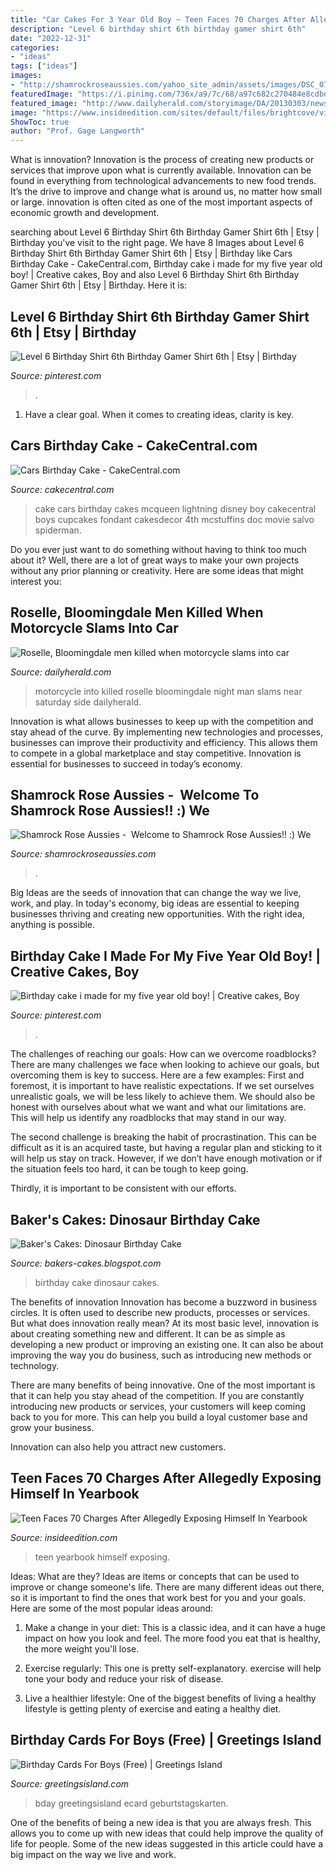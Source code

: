 ```yaml
---
title: "Car Cakes For 3 Year Old Boy ~ Teen Faces 70 Charges After Allegedly Exposing Himself In Yearbook"
description: "Level 6 birthday shirt 6th birthday gamer shirt 6th"
date: "2022-12-31"
categories:
- "ideas"
tags: ["ideas"]
images:
- "http://shamrockroseaussies.com/yahoo_site_admin/assets/images/DSC_0795.124232659_std.JPG"
featuredImage: "https://i.pinimg.com/736x/a9/7c/68/a97c682c270484e8cdbd4d98b547fdc2.jpg"
featured_image: "http://www.dailyherald.com/storyimage/DA/20130303/news/703039896/AR/0/AR-703039896.jpg&amp;updated=201303040520&amp;imageversion=Facebook&amp;exactH=630&amp;exactW=1200&amp;exactfit=crop&amp;noborder"
image: "https://www.insideedition.com/sites/default/files/brightcove/videos/images/posters/8362_2.jpg"
ShowToc: true
author: "Prof. Gage Langworth"
---
```



What is innovation?
Innovation is the process of creating new products or services that improve upon what is currently available. Innovation can be found in everything from technological advancements to new food trends. It’s the drive to improve and change what is around us, no matter how small or large. innovation is often cited as one of the most important aspects of economic growth and development.

	

		
searching about Level 6 Birthday Shirt 6th Birthday Gamer Shirt 6th | Etsy | Birthday you've visit to the right page. We have 8 Images about Level 6 Birthday Shirt 6th Birthday Gamer Shirt 6th | Etsy | Birthday like Cars Birthday Cake - CakeCentral.com, Birthday cake i made for my five year old boy! | Creative cakes, Boy and also Level 6 Birthday Shirt 6th Birthday Gamer Shirt 6th | Etsy | Birthday. Here it is:
		
    
## Level 6 Birthday Shirt 6th Birthday Gamer Shirt 6th | Etsy | Birthday

<img loading=lazy src="https://i.pinimg.com/736x/a9/7c/68/a97c682c270484e8cdbd4d98b547fdc2.jpg" onerror="this.onerror=null;this.src='https://tse2.mm.bing.net/th?id=OIP.h63LWnfL_V7v5tc1PiklkwHaHa&amp;pid=15.1';" alt="Level 6 Birthday Shirt 6th Birthday Gamer Shirt 6th | Etsy | Birthday">

_Source: pinterest.com_

>. 

	

1. Have a clear goal. When it comes to creating ideas, clarity is key.

    
## Cars Birthday Cake - CakeCentral.com

<img loading=lazy src="https://cdn001.cakecentral.com/gallery/2015/03/900_878094w4kn_cars-birthday-cake.jpg" onerror="this.onerror=null;this.src='https://tse2.mm.bing.net/th?id=OIP.8AWeK9iyvY_9zV3pUgUFSwHaLH&amp;pid=15.1';" alt="Cars Birthday Cake - CakeCentral.com">

_Source: cakecentral.com_

>cake cars birthday cakes mcqueen lightning disney boy cakecentral boys cupcakes fondant cakesdecor 4th mcstuffins doc movie salvo spiderman. 

	

Do you ever just want to do something without having to think too much about it? Well, there are a lot of great ways to make your own projects without any prior planning or creativity. Here are some ideas that might interest you: 

    
## Roselle, Bloomingdale Men Killed When Motorcycle Slams Into Car

<img loading=lazy src="http://www.dailyherald.com/storyimage/DA/20130303/news/703039896/AR/0/AR-703039896.jpg&amp;updated=201303040520&amp;imageversion=Facebook&amp;exactH=630&amp;exactW=1200&amp;exactfit=crop&amp;noborder" onerror="this.onerror=null;this.src='https://tse3.mm.bing.net/th?id=OIP.6P_XPHovXun8VucTVubSowHaD4&amp;pid=15.1';" alt="Roselle, Bloomingdale men killed when motorcycle slams into car">

_Source: dailyherald.com_

>motorcycle into killed roselle bloomingdale night man slams near saturday side dailyherald. 

	

Innovation is what allows businesses to keep up with the competition and stay ahead of the curve. By implementing new technologies and processes, businesses can improve their productivity and efficiency. This allows them to compete in a global marketplace and stay competitive. Innovation is essential for businesses to succeed in today’s economy.

    
## Shamrock Rose Aussies - ﻿﻿﻿ Welcome To Shamrock Rose Aussies!! :) We

<img loading=lazy src="http://shamrockroseaussies.com/yahoo_site_admin/assets/images/DSC_0795.124232659_std.JPG" onerror="this.onerror=null;this.src='https://tse1.mm.bing.net/th?id=OIP.uNGK2SLKxvFz2D7N60oTtwHaEU&amp;pid=15.1';" alt="Shamrock Rose Aussies - ﻿﻿﻿ Welcome to Shamrock Rose Aussies!! :) We">

_Source: shamrockroseaussies.com_

>. 

	

Big Ideas are the seeds of innovation that can change the way we live, work, and play. In today's economy, big ideas are essential to keeping businesses thriving and creating new opportunities. With the right idea, anything is possible.

    
## Birthday Cake I Made For My Five Year Old Boy! | Creative Cakes, Boy

<img loading=lazy src="https://i.pinimg.com/originals/6f/1f/a9/6f1fa9d90335ed05f375b94bcaf8e63a.jpg" onerror="this.onerror=null;this.src='https://tse1.mm.bing.net/th?id=OIP.pULM7X_gwcmZi_VlgTUkkgHaJ4&amp;pid=15.1';" alt="Birthday cake i made for my five year old boy! | Creative cakes, Boy">

_Source: pinterest.com_

>. 

	

The challenges of reaching our goals: How can we overcome roadblocks?
There are many challenges we face when looking to achieve our goals, but overcoming them is key to success. Here are a few examples:
First and foremost, it is important to have realistic expectations. If we set ourselves unrealistic goals, we will be less likely to achieve them. We should also be honest with ourselves about what we want and what our limitations are. This will help us identify any roadblocks that may stand in our way.

The second challenge is breaking the habit of procrastination. This can be difficult as it is an acquired taste, but having a regular plan and sticking to it will help us stay on track. However, if we don’t have enough motivation or if the situation feels too hard, it can be tough to keep going.

Thirdly, it is important to be consistent with our efforts.

    
## Baker&#039;s Cakes: Dinosaur Birthday Cake

<img loading=lazy src="http://4.bp.blogspot.com/_D-vzxq3OFgE/S6yw_y1esQI/AAAAAAAABCc/OmX0mkGk1V4/s1600/IMG_9066.JPG" onerror="this.onerror=null;this.src='https://tse3.mm.bing.net/th?id=OIP.OeEbyKcEif6DcepWFOmtKAHaLG&amp;pid=15.1';" alt="Baker&#039;s Cakes: Dinosaur Birthday Cake">

_Source: bakers-cakes.blogspot.com_

>birthday cake dinosaur cakes. 

	

The benefits of innovation
Innovation has become a buzzword in business circles. It is often used to describe new products, processes or services. But what does innovation really mean?
At its most basic level, innovation is about creating something new and different. It can be as simple as developing a new product or improving an existing one. It can also be about improving the way you do business, such as introducing new methods or technology.

There are many benefits of being innovative. One of the most important is that it can help you stay ahead of the competition. If you are constantly introducing new products or services, your customers will keep coming back to you for more. This can help you build a loyal customer base and grow your business.

Innovation can also help you attract new customers.

    
## Teen Faces 70 Charges After Allegedly Exposing Himself In Yearbook

<img loading=lazy src="https://www.insideedition.com/sites/default/files/brightcove/videos/images/posters/8362_2.jpg" onerror="this.onerror=null;this.src='https://tse1.mm.bing.net/th?id=OIP.q9oxMLiP5B1rKmEIBrQkOAHaEK&amp;pid=15.1';" alt="Teen Faces 70 Charges After Allegedly Exposing Himself In Yearbook">

_Source: insideedition.com_

>teen yearbook himself exposing. 

	

Ideas: What are they?
Ideas are items or concepts that can be used to improve or change someone's life. There are many different ideas out there, so it is important to find the ones that work best for you and your goals. Here are some of the most popular ideas around:
1. Make a change in your diet: This is a classic idea, and it can have a huge impact on how you look and feel. The more food you eat that is healthy, the more weight you'll lose.

2. Exercise regularly: This one is pretty self-explanatory. exercise will help tone your body and reduce your risk of disease.

3. Live a healthier lifestyle: One of the biggest benefits of living a healthy lifestyle is getting plenty of exercise and eating a healthy diet.

    
## Birthday Cards For Boys (Free) | Greetings Island

<img loading=lazy src="https://images.greetingsisland.com/images/cards/birthday/previews/dinosaur-fiesta.png?auto=format,compress&amp;w=440" onerror="this.onerror=null;this.src='https://tse2.mm.bing.net/th?id=OIP.kSV-lu20E0xrj8DiMrEXwAAAAA&amp;pid=15.1';" alt="Birthday Cards For Boys (Free) | Greetings Island">

_Source: greetingsisland.com_

>bday greetingsisland ecard geburtstagskarten. 

	

One of the benefits of being a new idea is that you are always fresh. This allows you to come up with new ideas that could help improve the quality of life for people. Some of the new ideas suggested in this article could have a big impact on the way we live and work.

